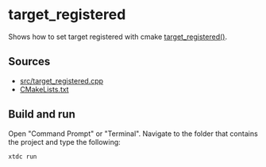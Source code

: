 # target_registered

Shows how to set target registered with cmake [target_registered()](https://gammasoft71.github.io/xtd/reference_guides/latest/_c_make_commands.html#TargetRegisteredSubSection).

## Sources

* [src/target_registered.cpp](src/target_registered.cpp)
* [CMakeLists.txt](CMakeLists.txt)

## Build and run

Open "Command Prompt" or "Terminal". Navigate to the folder that contains the project and type the following:

```shell
xtdc run
```
